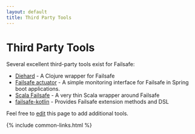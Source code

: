 ```yaml
---
layout: default
title: Third Party Tools
---
```


# Third Party Tools

Several excellent third-party tools exist for Failsafe:

* [Diehard](https://github.com/sunng87/diehard) - A Clojure wrapper for Failsafe
* [Failsafe actuator](https://github.com/zalando-incubator/failsafe-actuator) - A simple monitoring interface for Failsafe in Spring boot applications.
* [Scala Failsafe](https://github.com/wsargent/scala-failsafe) - A very thin Scala wrapper around Failsafe
* [failsafe-kotlin](https://github.com/debop/failsafe-kotlin) - Provides Failsafe extension methods and DSL

Feel free to [edit](https://github.com/jhalterman/failsafe/edit/gh-pages/resources/third-party-tools.md) this page to add additional tools.

{% include common-links.html %}